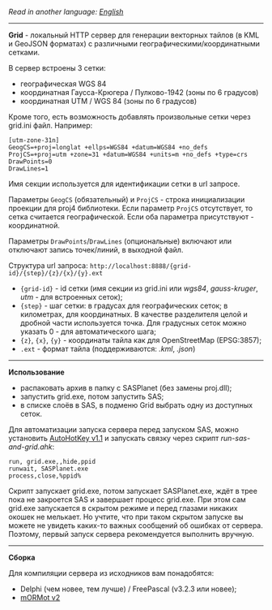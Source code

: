 *Read in another language: [English](readme_en.md)*

---

**Grid** - локальный HTTP сервер для генерации векторных тайлов (в KML и GeoJSON форматах) с различными географическими/координатными сетками. 

В сервер встроены 3 сетки:
- географическая WGS 84
- координатная Гаусса-Крюгера / Пулково-1942 (зоны по 6 градусов)
- координатная UTM / WGS 84 (зоны по 6 градусов)

Кроме того, есть возможность добавлять произвольные сетки через grid.ini файл. Например:

```
[utm-zone-31n]
GeogCS=+proj=longlat +ellps=WGS84 +datum=WGS84 +no_defs
ProjCS=+proj=utm +zone=31 +datum=WGS84 +units=m +no_defs +type=crs
DrawPoints=0
DrawLines=1
```
Имя секции используется для идентификации сетки в url запросе.

Параметры `GeogCS` (обязательный) и `ProjCS` - строка инициализации проекции для proj4 библиотеки. Если параметр `ProjCS` отсутствует, то сетка считается географической. Если оба параметра присутствуют - координатной.

Параметры `DrawPoints`/`DrawLines` (опциональные) включают или отключают запись точек/линий, в выходной файл.

Структура url запроса: `http://localhost:8888/{grid-id}/{step}/{z}/{x}/{y}.ext`
- `{grid-id}` - id сетки (имя секции из grid.ini или *wgs84*, *gauss-kruger*, *utm* - для встроенных сеток);
- `{step}` - шаг сетки: в градусах для географических сеток; в километрах, для координатных. В качестве разделителя целой и дробной части используется точка. Для градусных сеток можно указать 0 - для автоматического шага;
- `{z}`, `{x}`, `{y}` - координаты тайла как для OpenStreetMap (EPSG:3857);
- `.ext` - формат тайла (поддерживаются: *.kml*, *.json*) 


---

**Использование**
- распаковать архив в папку с SASPlanet (без замены proj.dll);
- запустить grid.exe, потом запустить SAS;
- в списке слоёв в SAS, в подменю Grid выбрать одну из доступных сеток. 

Для автоматизации запуска сервера перед запуском SAS, можно установить [AutoHotKey v1.1](https://www.autohotkey.com/) и запускать связку через скрипт *run-sas-and-grid.ahk*:
```
run, grid.exe,,hide,ppid
runwait, SASPlanet.exe
process,close,%ppid%
```
Скрипт запускает grid.exe, потом запускает SASPlanet.exe, ждёт в трее пока не закроется SAS и завершает процесс grid.exe. При этом сам grid.exe запускается в скрытом режиме и перед глазами никаких окошек не мелькает. Но учтите, что при таком скрытом запуске вы можете не увидеть каких-то важных сообщений об ошибках от сервера. Поэтому, первый запуск сервера рекомендуется выполнить вручную.

---
**Сборка**

Для компиляции сервера из исходников вам понадобятся:
- Delphi (чем новее, тем лучше) / FreePascal (v3.2.3 или новее);
- [mORMot v2](https://github.com/synopse/mORMot2)
